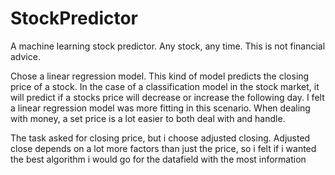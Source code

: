 # StockPredictor
A machine learning stock predictor. Any stock, any time. This is not financial advice.

Chose a linear regression model. This kind of model predicts the closing price of a stock. In the case of a classification model in the stock market, it will predict if a stocks price will decrease or increase the following day. I felt a linear regression model was more fitting in this scenario. When dealing with money, a set price is a lot easier to both deal with and handle.  

The task asked for closing price, but i choose adjusted closing. Adjusted close depends on a lot more factors than just the price, so i felt if i wanted the best algorithm i would go for the datafield with the most information
